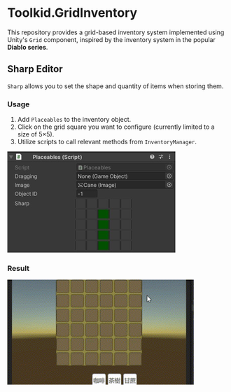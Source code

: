 # Toolkid.GridInventory

This repository provides a grid-based inventory system implemented using Unity's `Grid` component, inspired by the inventory system in the popular **Diablo series**.

## Sharp Editor

`Sharp` allows you to set the shape and quantity of items when storing them.

### Usage

1. Add `Placeables` to the inventory object.
2. Click on the grid square you want to configure (currently limited to a size of 5×5).
3. Utilize scripts to call relevant methods from `InventoryManager`.

![Inspector](https://github.com/hhs456/com.toolkid.gridinventory/blob/main/Description/Inspector.jpg)

### Result

![Grid Drawer](https://github.com/hhs456/com.toolkid.gridinventory/blob/main/Description/GridDrawer.gif)